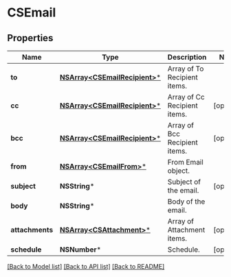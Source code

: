 # CSEmail

## Properties
Name | Type | Description | Notes
------------ | ------------- | ------------- | -------------
**to** | [**NSArray&lt;CSEmailRecipient&gt;***](CSEmailRecipient.md) | Array of To Recipient items. | 
**cc** | [**NSArray&lt;CSEmailRecipient&gt;***](CSEmailRecipient.md) | Array of Cc Recipient items. | [optional] 
**bcc** | [**NSArray&lt;CSEmailRecipient&gt;***](CSEmailRecipient.md) | Array of Bcc Recipient items. | [optional] 
**from** | [**NSArray&lt;CSEmailFrom&gt;***](CSEmailFrom.md) | From Email object. | 
**subject** | **NSString*** | Subject of the email. | [optional] 
**body** | **NSString*** | Body of the email. | 
**attachments** | [**NSArray&lt;CSAttachment&gt;***](CSAttachment.md) | Array of Attachment items. | [optional] 
**schedule** | **NSNumber*** | Schedule. | [optional] 

[[Back to Model list]](../README.md#documentation-for-models) [[Back to API list]](../README.md#documentation-for-api-endpoints) [[Back to README]](../README.md)


